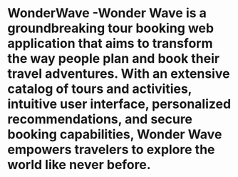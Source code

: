 # WonderWave -Wonder Wave is a groundbreaking tour booking web application that aims to transform the way people plan and book their travel adventures. With an extensive catalog of tours and activities, intuitive user interface, personalized recommendations, and secure booking capabilities, Wonder Wave empowers travelers to explore the world like never before.
